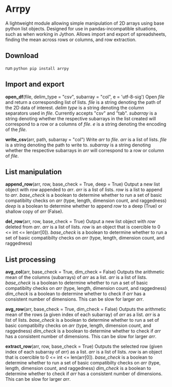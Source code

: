 # Arrpy #
	
A lightweight module allowing simple manipulation of 2D arrays using base python list objects. Designed for use in pandas-incompatible situations, such as when working in Jython. Allows import and export of spreadsheets, finding the mean across rows or columns, and row extraction.

## Download ##
run `python pip install arrpy`

## Import and export ##
	
**open_df**(file, delim_type = "csv", subarray = "col", e = 'utf-8-sig')
Open *file* and return a corresponding list of lists.
*file* is a string denoting the path of the 2D data of interest.
*delim type* is a string denoting the column separators used in *file*. Currently accepts "csv" and "tab".
*subarray* is a string denoting whether the respective subarrays in the list created will correspond to a row or a columns of *file*.
*e* is a string denoting the encoding of the *file*.

**write_csv**(arr, path, subarray = "col")
Write *arr* to *file*.
*arr* is a list of lists.
*file* is a string denoting the path to write to.
*subarray* is a string denoting whether the respective subarrays in *arr* will correspond to a row or column of *file*.

## List manipulation ##

**append_row**(arr, row, base_check = True, deep = True)
Output a new list object with *row* appended to *arr*.
*arr* is a list of lists.
*row* is a list to append to *arr*.
*base_check* is a boolean to determine whether to run a set of basic compatibilty checks on *arr* (type, length, dimension count, and raggedness)
*deep* is a boolean to determine whether to append *row* to a deep (True) or shallow copy of *arr* (False).

**del_row**(arr, row, base_check = True)
Output a new list object with *row* deleted from *arr*.
*arr* is a list of lists.
*row* is an object that is coercible to 0 <= int <= len(arr[0]).
*base_check* is a boolean to determine whether to run a set of basic compatibilty checks on *arr* (type, length, dimension count, and raggedness)

## List processing ##

**avg_col**(arr, base_check = True, dim_check = False)
Outputs the arithmetic mean of the columns (subarrays) of *arr* as a list.
*arr* is a list of lists.
*base_check* is a boolean to determine whether to run a set of basic compatibilty checks on *arr* (type, length, dimension count, and raggedness)
*dim_check* is a boolean to determine whether to check if *arr* has a consistent number of dimensions. This can be slow for larger *arr*.

**avg_row**(arr, base_check = True, dim_check = False)
Outputs the arithmetic mean of the rows (a given index of each subarray) of *arr* as a list.
*arr* is a list of lists.
*base_check* is a boolean to determine whether to run a set of basic compatibilty checks on *arr* (type, length, dimension count, and raggedness)
*dim_check* is a boolean to determine whether to check if *arr* has a consistent number of dimensions. This can be slow for larger *arr*.

**extract_row**(arr, row, base_check = True)
Outputs the selected row (given index of each subarray of *arr*) as a list.
*arr* is a list of lists.
*row* is an object that is coercible to 0 <= int <= len(arr[0]).
*base_check* is a boolean to determine whether to run a set of basic compatibilty checks on *arr* (type, length, dimension count, and raggedness)
*dim_check* is a boolean to determine whether to check if *arr* has a consistent number of dimensions. This can be slow for larger *arr*.

